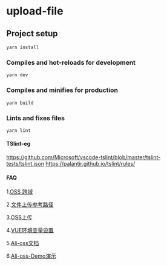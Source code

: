 # upload-file

## Project setup
```
yarn install
```

### Compiles and hot-reloads for development
```
yarn dev
```

### Compiles and minifies for production
```
yarn build
```

### Lints and fixes files
```
yarn lint
```

#### TSlint-eg
https://github.com/Microsoft/vscode-tslint/blob/master/tslint-tests/tslint.json
https://palantir.github.io/tslint/rules/


#### FAQ

1.[OSS 跨域](https://www.cnblogs.com/weifeng1463/p/9120442.html)

2.[文件上传参考路径](https://help.aliyun.com/document_detail/64047.html?spm=a2c4g.11186623.2.21.155479f8Wdud05#concept-64047-zh)

3.[OSS上传](https://help.aliyun.com/document_detail/32069.html)

4.[VUE环境变量设置](https://cli.vuejs.org/zh/guide/mode-and-env.html#%E7%A4%BA%E4%BE%8B%EF%BC%9Astaging-%E6%A8%A1%E5%BC%8F)

5.[Ali-oss文档](https://github.com/ali-sdk/ali-oss?spm=a2c4g.11186623.2.12.1bfe18c9znIYad#multipartuploadname-file-options)

6.[Ali-oss-Demo演示](https://github.com/ali-sdk/ali-oss/blob/master/example)